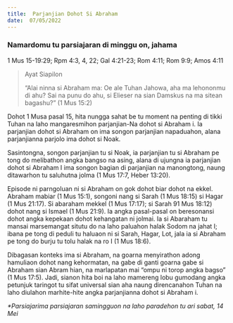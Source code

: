 ```yaml
---
title:  Parjanjian Dohot Si Abraham
date:  07/05/2022
---
```


### Namardomu tu parsiajaran di minggu on, jahama
1 Mus 15-19:29; Rpm 4:3, 4, 22; Gal 4:21-23; Rom 4:11; Rom 9:9; Amos 4:11

> <p>Ayat Siapilon</p>
> “Alai ninna si Abraham ma: Oe ale Tuhan Jahowa, aha ma lehononmu di ahu? Sai na punu do ahu, si Elieser na sian Damskus na ma sitean bagashu?” (1 Mus 15:2)

Dohot 1 Musa pasal 15, hita nungga sahat be tu moment na penting di tikki Tuhan na laho mangaresmihon parjanjian-Na dohot si Abraham i. Ia parjanjian dohot si Abraham on ima songon parjanjian napaduahon, alana parjanjianna parjolo ima dohot si Noak.

Sasintongna, songon parjanjian tu si Noak, ia parjanjian tu si Abraham pe tong do melibathon angka bangso na asing, alana di ujungna ia parjanjian dohot si Abraham I ima songon bagian di parjanjian na manongtong, naung ditawarhon tu saluhutna jolma (1 Mus 17:7, Heber 13:20).

Episode ni parngoluan ni si Abraham on gok dohot biar dohot na ekkel. Abraham mabiar (1 Mus 15:1), songoni nang si Sarah (1 Mus 18:15) si Hagar (1 Mus 21:17). Si abaraham mekkel (1 Mus 17:17); si Sarah 91 Mus 18:12) dohot nang si Ismael (1 Mus 21:9). Ia angka pasal-pasal on beresonansi dohot angka kepekaan dohot kehangatan ni jolmai. Ia si Abaraham tu mansai marsemangat situtu do na laho paluahon  halak Sodom na jahat I; ibana pe tong di peduli tu haluaon ni si Sarah, Hagar, Lot, jala ia si Abraham pe tong do burju tu tolu halak na ro I (1 Mus 18:6).

Dibagasan konteks ima si Abraham, na goarna menyirathon adong hamuliaon dohot nang kehormatan, na gabe di ganti goarna gabe si Abraham sian Abram hian, na marlapatan mai “ompu ni torop angka bagso” (1 Mus 17:5). Jadi, sianon hita boi na laho mamereng lobu gumodang angka petunjuk taringot tu sifat universal sian aha naung direncanahon Tuhan na laho diulahon marhite-hite angka parjanjianna dohot si Abraham i.

_*Parsiajarima parsiajaran samingguon na laho paradehon tu ari sabat, 14 Mei_